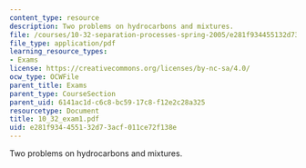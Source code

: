 ```yaml
---
content_type: resource
description: Two problems on hydrocarbons and mixtures.
file: /courses/10-32-separation-processes-spring-2005/e281f934455132d73acf011ce72f138e_10_32_exam1.pdf
file_type: application/pdf
learning_resource_types:
- Exams
license: https://creativecommons.org/licenses/by-nc-sa/4.0/
ocw_type: OCWFile
parent_title: Exams
parent_type: CourseSection
parent_uid: 6141ac1d-c6c8-bc59-17c8-f12e2c28a325
resourcetype: Document
title: 10_32_exam1.pdf
uid: e281f934-4551-32d7-3acf-011ce72f138e
---
```

Two problems on hydrocarbons and mixtures.